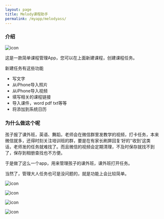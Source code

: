 ```yaml
---
layout: page
title: Melody课程助手
permalink: /myapp/melodyass/
---
```


### 介绍

![icon](https://as-1253952110.cos.ap-chengdu.myqcloud.com/github/mass-icon-108.png)

这是一款简单课程管理App，您可以在上面新建课程，创建课程任务。

新建任务有这些功能

- 写文字
- 从iPhone导入照片
- 从iPhone导入视频
- 填写相关的课程链接
- 导入课件，word pdf txt等等
- 将添加到系统日历

### 为什么做这个呢

孩子报了课外班，英语、舞蹈，老师会在微信群里发教学的视频，打卡任务，本来微信就多，还得时刻关注培训班的群，要是在有家长刷屏回复‘好的’‘收到’这类话，老师发的任务就难找了。而且微信的视频会定期清理，不及时保存就找不到了，保存到相册查找也不方便。

于是做了这么一个app，用来管理孩子的课外班，课外班打开任务。

当然了，管理大人任务也可是没问题的，就是功能上会比较简单。


![icon](https://as-1253952110.cos.ap-chengdu.myqcloud.com/github/mass-flow1.png)

![icon](https://as-1253952110.cos.ap-chengdu.myqcloud.com/github/mass-flow2.png)

![icon](https://as-1253952110.cos.ap-chengdu.myqcloud.com/github/mass-flow3.png)

![icon](https://as-1253952110.cos.ap-chengdu.myqcloud.com/github/mass-flow4.png)